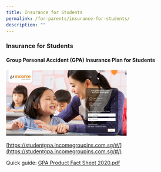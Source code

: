 ```yaml
---
title: Insurance for Students
permalink: /for-parents/insurance-for-students/
description: ""
---
```

### Insurance for Students

#### Group Personal Accident (GPA) Insurance Plan for Students

<a href="https://studentgpa.incomegroupins.com.sg/#/"><img style="width:65%" src="/images/gpai.png"></a>
 
[https://studentgpa.incomegroupins.com.sg/#/](https://studentgpa.incomegroupins.com.sg/#/)  

Quick guide: [GPA Product Fact Sheet 2020.pdf](/files/GPA%20Product%20Fact%20Sheet%202020.pdf)